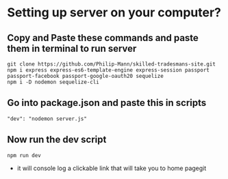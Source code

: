 # Setting up server on your computer?
## Copy and Paste these commands and paste them in terminal to run server
    git clone https://github.com/Philip-Mann/skilled-tradesmans-site.git
    npm i express express-es6-template-engine express-session passport passport-facebook passport-google-oauth20 sequelize
    npm i -D nodemon sequelize-cli
## Go into package.json and paste this in scripts
    "dev": "nodemon server.js"
## Now run the dev script
    npm run dev
- it will console log a clickable link that will take you to home pagegit